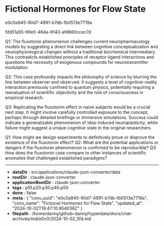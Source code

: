 # Fictional Hormones for Flow State

e0c0a945-90d7-4991-b7db-fb0513e7719a

5fd51a55-99e5-464a-9143-afd660ccec7d

 Q1: The fluxotonin phenomenon challenges current neuropharmacology models by suggesting a direct link between cognitive conceptualization and neurophysiological changes without a traditional biochemical intermediary. This contradicts established principles of receptor-ligand interactions and questions the necessity of exogenous compounds for neurotransmitter modulation.

Q2: This case profoundly impacts the philosophy of science by blurring the line between observer and observed. It suggests a level of cognitive-reality interaction previously confined to quantum physics, potentially requiring a reevaluation of scientific objectivity and the role of consciousness in empirical research.

Q3: Replicating the fluxotonin effect in naive subjects would be a crucial next step. It might involve carefully controlled exposure to the concept, perhaps through detailed briefings or immersive simulations. Success could indicate a generalizable phenomenon of idea-induced neuroplasticity, while failure might suggest a unique cognitive state in the original researchers.

Q1: How might we design experiments to definitively prove or disprove the existence of the fluxotonin effect?
Q2: What are the potential applications or dangers if the fluxotonin phenomenon is confirmed to be reproducible?
Q3: How does the fluxotonin case compare to other instances of scientific anomalies that challenged established paradigms?

---

* **dataDir** : src/applications/claude-json-converter/data
* **rootDir** : claude-json-converter
* **applicationRootDir** : claude-json-converter
* **tags** : p10.p20.p30.p40.p50
* **done** : false
* **meta** : {
  "conv_uuid": "e0c0a945-90d7-4991-b7db-fb0513e7719a",
  "conv_name": "Fictional Hormones for Flow State",
  "updated_at": "2024-10-02T19:47:10.954036Z"
}
* **filepath** : /home/danny/github-danny/hyperdata/docs/chat-archives/md/e0c0/2024-10-02_5fd.md